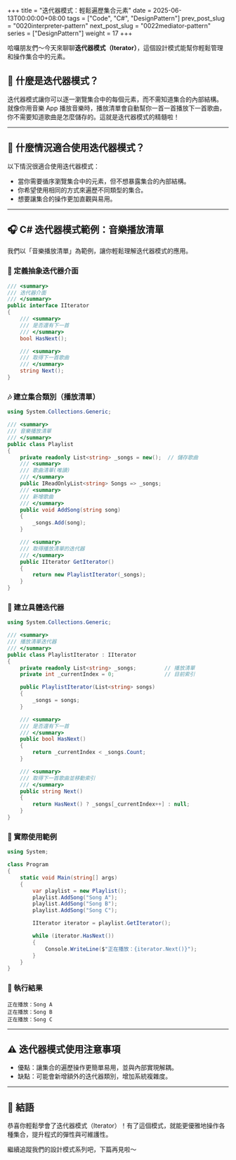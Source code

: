 +++
title = "迭代器模式：輕鬆遍歷集合元素"
date = 2025-06-13T00:00:00+08:00
tags = ["Code", "C#", "DesignPattern"]
prev_post_slug = "0020interpreter-pattern"
next_post_slug = "0022mediator-pattern"
series = ["DesignPattern"]
weight = 17
+++

哈囉朋友們～今天來聊聊**迭代器模式（Iterator）**，這個設計模式能幫你輕鬆管理和操作集合中的元素。

## 🌟 什麼是迭代器模式？

迭代器模式讓你可以逐一瀏覽集合中的每個元素，而不需知道集合的內部結構。
就像你用音樂 App 播放音樂時，播放清單會自動幫你一首一首播放下一首歌曲，你不需要知道歌曲是怎麼儲存的。這就是迭代器模式的精髓啦！

---

## 🤔 什麼情況適合使用迭代器模式？

以下情況很適合使用迭代器模式：

- 當你需要循序瀏覽集合中的元素，但不想暴露集合的內部結構。
- 你希望使用相同的方式來遍歷不同類型的集合。
- 想要讓集合的操作更加直觀與易用。

---

## 🎧 C# 迭代器模式範例：音樂播放清單

我們以「音樂播放清單」為範例，讓你輕鬆理解迭代器模式的應用。

### 🎵 定義抽象迭代器介面

```csharp
/// <summary>
/// 迭代器介面
/// </summary>
public interface IIterator
{
    /// <summary>
    /// 是否還有下一首
    /// </summary>
    bool HasNext();

    /// <summary>
    /// 取得下一首歌曲
    /// </summary>
    string Next();
}
```

### 🎶 建立集合類別（播放清單）

```csharp
using System.Collections.Generic;

/// <summary>
/// 音樂播放清單
/// </summary>
public class Playlist
{
    private readonly List<string> _songs = new();  // 儲存歌曲
    /// <summary>
    /// 歌曲清單(唯讀)
    /// </summary>
    public IReadOnlyList<string> Songs => _songs;
    /// <summary>
    /// 新增歌曲
    /// </summary>
    public void AddSong(string song)
    {
        _songs.Add(song);
    }

    /// <summary>
    /// 取得播放清單的迭代器
    /// </summary>
    public IIterator GetIterator()
    {
        return new PlaylistIterator(_songs);
    }
}
```

### 🎵 建立具體迭代器

```csharp
using System.Collections.Generic;

/// <summary>
/// 播放清單迭代器
/// </summary>
public class PlaylistIterator : IIterator
{
    private readonly List<string> _songs;         // 播放清單
    private int _currentIndex = 0;                // 目前索引

    public PlaylistIterator(List<string> songs)
    {
        _songs = songs;
    }

    /// <summary>
    /// 是否還有下一首
    /// </summary>
    public bool HasNext()
    {
        return _currentIndex < _songs.Count;
    }

    /// <summary>
    /// 取得下一首歌曲並移動索引
    /// </summary>
    public string Next()
    {
        return HasNext() ? _songs[_currentIndex++] : null;
    }
}
```

### 🚀 實際使用範例

```csharp
using System;

class Program
{
    static void Main(string[] args)
    {
        var playlist = new Playlist();
        playlist.AddSong("Song A");
        playlist.AddSong("Song B");
        playlist.AddSong("Song C");

        IIterator iterator = playlist.GetIterator();

        while (iterator.HasNext())
        {
            Console.WriteLine($"正在播放：{iterator.Next()}");
        }
    }
}
```

### 🎯 執行結果

```
正在播放：Song A
正在播放：Song B
正在播放：Song C
```

---

## ⚠️ 迭代器模式使用注意事項

- 優點：讓集合的遍歷操作更簡單易用，並與內部實現解耦。
- 缺點：可能會新增額外的迭代器類別，增加系統複雜度。

---

## 🎉 結語

恭喜你輕鬆學會了迭代器模式（Iterator）！有了這個模式，就能更優雅地操作各種集合，提升程式的彈性與可維護性。

繼續追蹤我們的設計模式系列吧，下篇再見啦～

